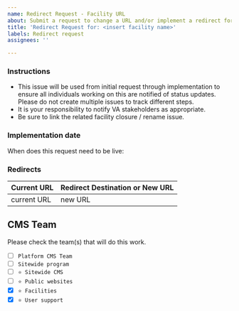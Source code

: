 ```yaml
---
name: Redirect Request - Facility URL
about: Submit a request to change a URL and/or implement a redirect for a URL.
title: 'Redirect Request for: <insert facility name>'
labels: Redirect request
assignees: ''

---
```


### Instructions
- This issue will be used from initial request through implementation to ensure all individuals working on this are notified of status updates.  Please do not create multiple issues to track different steps.
- It is your responsibility to notify VA stakeholders as appropriate.
- Be sure to link the related facility closure / rename issue.

### Implementation date
When does this request need to be live:

### Redirects 
| Current URL  |  Redirect Destination or New URL |
| ---  |  --- |
| current URL | new URL |


## CMS Team
Please check the team(s) that will do this work.

- [ ] `Platform CMS Team`
- [ ] `Sitewide program`
- [ ] `⭐️ Sitewide CMS`
- [ ] `⭐️ Public websites`
- [x] `⭐️ Facilities`
- [x] `⭐️ User support`
